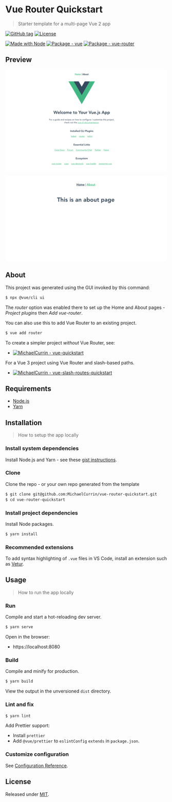 # Vue Router Quickstart
> Starter template for a multi-page Vue 2 app

[![GitHub tag](https://img.shields.io/github/tag/MichaelCurrin/vue-router-quickstart)](https://github.com/MichaelCurrin/vue-router-quickstart/tags/)
[![License](https://img.shields.io/badge/License-MIT-blue)](#license)

[![Made with Node](https://img.shields.io/badge/Node.js->=12-blue)](https://nodejs.org)
[![Package - vue](https://img.shields.io/github/package-json/dependency-version/MichaelCurrin/vue-router-quickstart/vue?logo=vue.js&logoColor=white)](https://www.npmjs.com/package/vue)
[![Package - vue-router](https://img.shields.io/github/package-json/dependency-version/MichaelCurrin/vue-router-quickstart/vue-router)](https://www.npmjs.com/package/vue-router)


## Preview

![Sample 1](/sample-1.png)

![Sample 2](/sample-2.png)


## About

This project was generated using the GUI invoked by this command:

```sh
$ npx @vue/cli ui
```

The _router_ option was enabled there to set up the Home and About pages - _Project plugins_ then _Add vue-router_.

You can also use this to add Vue Router to an existing project.

```sh
$ vue add router
```

To create a simpler project _without_ Vue Router, see:

- [![MichaelCurrin - vue-quickstart](https://img.shields.io/static/v1?label=MichaelCurrin&message=vue-quickstart&color=blue&logo=github)](https://github.com/MichaelCurrin/vue-quickstart)

For a Vue 3 project using Vue Router and slash-based paths.

- [![MichaelCurrin - vue-slash-routes-quickstart](https://img.shields.io/static/v1?label=MichaelCurrin&message=vue-slash-routes-quickstart&color=blue&logo=github)](https://github.com/MichaelCurrin/vue-slash-routes-quickstart)


## Requirements

- [Node.js](https://github.com/MichaelCurrin/learn-to-code/blob/master/en/topics/scripting_languages/JavaScript/node.md)
- [Yarn](https://classic.yarnpkg.com/en/)


## Installation
> How to setup the app locally

### Install system dependencies

Install Node.js and Yarn - see these [gist instructions](https://gist.github.com/MichaelCurrin/bdc34c554fa3023ee81449eb77375fcb).

### Clone

Clone the repo - or your own repo generated from the template

```sh
$ git clone git@github.com:MichaelCurrin/vue-router-quickstart.git
$ cd vue-router-quickstart
```

### Install project dependencies

Install Node packages.

```sh
$ yarn install
```

### Recommended extensions

To add syntax highlighting of `.vue` files in VS Code, install an extension such as [Vetur](https://marketplace.visualstudio.com/items?itemName=octref.vetur).


## Usage
> How to run the app locally

### Run

Compile and start a hot-reloading dev server.

```sh
$ yarn serve
```

Open in the browser:

- https://localhost:8080

### Build

Compile and minify for production.

```sh
$ yarn build
```

View the output in the unversioned `dist` directory.

### Lint and fix

```sh
$ yarn lint
```

Add Prettier support:

- Install `prettier`
- Add `@vue/prettier` to `eslintConfig` `extends` in `package.json`.

### Customize configuration

See [Configuration Reference](https://cli.vuejs.org/config/).


## License

Released under [MIT](/LICENSE).
